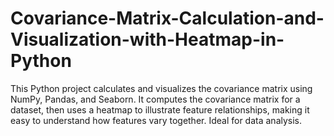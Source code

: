 # Covariance-Matrix-Calculation-and-Visualization-with-Heatmap-in-Python
 This Python project calculates and visualizes the covariance matrix using NumPy, Pandas, and Seaborn. It computes the covariance matrix for a dataset, then uses a heatmap to illustrate feature relationships, making it easy to understand how features vary together. Ideal for data analysis.
